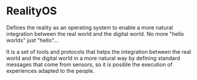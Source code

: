 # RealityOS
Defines the reality as an operating system to enable a more natural integration between the real world and the digital world. No more "hello worlds" just "hello"...

It is a set of tools and protocols that helps the integration between the real world and the digital world in a more natural way by defining standard messages that come from sensors, so it is posible the execution of experiences adapted to the people.
